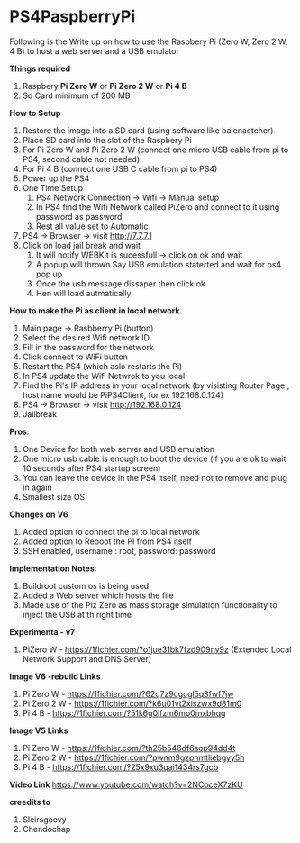 # PS4PaspberryPi
Following is the Write up on how to use the Raspbery Pi (Zero W, Zero 2 W, 4 B) to host a web server and a USB emulator

**Things required**
1. Raspbery **Pi Zero W** or **Pi Zero 2 W** or **Pi 4 B**
2. Sd Card minimum of 200 MB

**How to Setup**
1. Restore the image into a SD card (using software like balenaetcher)
2. Place SD card into the slot of the Raspbery Pi
3. For Pi Zero W and Pi Zero 2 W (connect one micro USB cable from pi to PS4, second cable not needed)
4. For Pi 4 B (connect one USB C cable from pi to PS4)
5. Power up the PS4
6. One Time Setup
    1. PS4 Network Connection -> Wifi -> Manual setup
    2. In PS4 find the Wifi Network called PiZero and connect to it using password as password
    3. Rest all value set to Automatic
7. PS4 -> Browser -> visit http://7.7.7.1
8. Click on load jail break and wait
    1. It will notify WEBKit is sucessfull -> click on ok and wait
    2. A popup will thrown Say USB emulation staterted and wait for ps4 pop up
    3. Once the usb message dissaper then click ok
    4. Hen will load autmatically

**How to make the Pi as client in local network**
1. Main page -> Rasbberry Pi (button)
2. Select the desired Wifi network ID
3. Fill in the password for the network
4. Click connect to WiFi button
5. Restart the PS4 (which aslo restarts the Pi)
6. In PS4 update the Wifi Netwrok to you local
7. Find the Pi's IP address in your local network (by visisting Router Page , host name would be PiPS4Client, for ex 192.168.0.124)
8. PS4 -> Browser -> visit http://192.168.0.124
9. Jailbreak

  
**Pros**:
1. One Device for both web server and USB emulation
2. One micro usb cable is enough to boot the device (if you are ok to wait 10 seconds after PS4 startup screen)
3. You can leave the device in the PS4 itself, need not to remove and plug in again
4. Smallest size OS


**Changes on V6**
1. Added option to connect the pi to local network
2. Added option to Reboot the PI from PS4 itself
3. SSH enabled, username : root, password: password


**Implementation Notes**:
1. Buildroot custom os is being used
2. Added a Web server which hosts the file
3. Made use of the Piz Zero as mass storage simulation functionality to inject the USB at th right time

**Experimenta - v7**
1. PiZero W - https://1fichier.com/?o1jue31bk7fzd909nv9z (Extended Local Network Support and DNS Server)

**Image V6 -rebuild Links**
1. Pi Zero W  - https://1fichier.com/?62q7z9cgcgl5q8fwf7jw
2. Pi Zero 2 W - https://1fichier.com/?k6u01vt2xiszwx9d81m0
3. Pi 4 B - https://1fichier.com/?51k6g0lfzm6mo0mxbhqg

**Image V5 Links**
1. Pi Zero W  - https://1fichier.com/?th25b546df6sop94dd4t
2. Pi Zero 2 W - https://1fichier.com/?pwnm9gzpnmtliebgyy5h
3. Pi 4 B - https://1fichier.com/?25x9xu3qai1434rs7gcb

**Video Link**
https://www.youtube.com/watch?v=2NCoceX7zKU



**creedits to**
1. Sleirsgoevy
2. Chendochap
